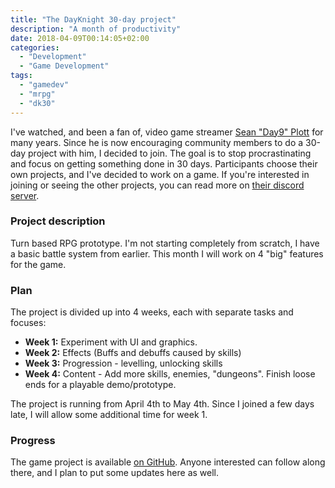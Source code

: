```yaml
---
title: "The DayKnight 30-day project"
description: "A month of productivity"
date: 2018-04-09T00:14:05+02:00
categories:
  - "Development"
  - "Game Development"
tags:
  - "gamedev"
  - "mrpg"
  - "dk30"
---
```


I've watched, and been a fan of, video game streamer [Sean "Day9" Plott](https://day9.tv) for many years.
Since he is now encouraging community members to do a 30-day project with him, I decided to join.
The goal is to stop procrastinating and focus on getting something done in 30 days.
Participants choose their own projects, and I've decided to work on a game.
If you're interested in joining or seeing the other projects, you can read more on [their discord server](https://discordapp.com/invite/day9tv).

### Project description

Turn based RPG prototype.
I'm not starting completely from scratch, I have a basic battle system from earlier.
This month I will work on 4 "big" features for the game.

### Plan

The project is divided up into 4 weeks, each with separate tasks and focuses:

- **Week 1:** Experiment with UI and graphics.
- **Week 2:** Effects (Buffs and debuffs caused by skills)
- **Week 3:** Progression - levelling, unlocking skills
- **Week 4:** Content - Add more skills, enemies, "dungeons". Finish loose ends for a playable demo/prototype.

The project is running from April 4th to May 4th.
Since I joined a few days late, I will allow some additional time for week 1.

### Progress

The game project is available [on GitHub](https://github.com/olehermanse/mrpg).
Anyone interested can follow along there, and I plan to put some updates here as well.
